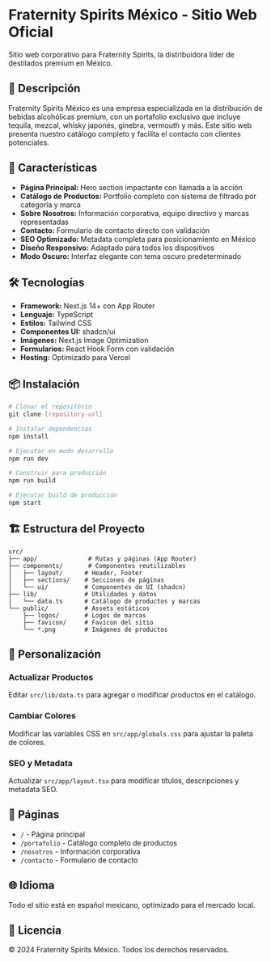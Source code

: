 # Fraternity Spirits México - Sitio Web Oficial

Sitio web corporativo para Fraternity Spirits, la distribuidora líder de destilados premium en México.

## 🥃 Descripción

Fraternity Spirits México es una empresa especializada en la distribución de bebidas alcohólicas premium, con un portafolio exclusivo que incluye tequila, mezcal, whisky japonés, ginebra, vermouth y más. Este sitio web presenta nuestro catálogo completo y facilita el contacto con clientes potenciales.

## 🚀 Características

- **Página Principal:** Hero section impactante con llamada a la acción
- **Catálogo de Productos:** Portfolio completo con sistema de filtrado por categoría y marca
- **Sobre Nosotros:** Información corporativa, equipo directivo y marcas representadas
- **Contacto:** Formulario de contacto directo con validación
- **SEO Optimizado:** Metadata completa para posicionamiento en México
- **Diseño Responsivo:** Adaptado para todos los dispositivos
- **Modo Oscuro:** Interfaz elegante con tema oscuro predeterminado

## 🛠️ Tecnologías

- **Framework:** Next.js 14+ con App Router
- **Lenguaje:** TypeScript
- **Estilos:** Tailwind CSS
- **Componentes UI:** shadcn/ui
- **Imágenes:** Next.js Image Optimization
- **Formularios:** React Hook Form con validación
- **Hosting:** Optimizado para Vercel

## 📦 Instalación

```bash
# Clonar el repositorio
git clone [repository-url]

# Instalar dependencias
npm install

# Ejecutar en modo desarrollo
npm run dev

# Construir para producción
npm run build

# Ejecutar build de producción
npm start
```

## 🏗️ Estructura del Proyecto

```
src/
├── app/              # Rutas y páginas (App Router)
├── components/       # Componentes reutilizables
│   ├── layout/      # Header, Footer
│   ├── sections/    # Secciones de páginas
│   └── ui/          # Componentes de UI (shadcn)
├── lib/             # Utilidades y datos
│   └── data.ts      # Catálogo de productos y marcas
└── public/          # Assets estáticos
    ├── logos/       # Logos de marcas
    ├── favicon/     # Favicon del sitio
    └── *.png        # Imágenes de productos
```

## 🎨 Personalización

### Actualizar Productos
Editar `src/lib/data.ts` para agregar o modificar productos en el catálogo.

### Cambiar Colores
Modificar las variables CSS en `src/app/globals.css` para ajustar la paleta de colores.

### SEO y Metadata
Actualizar `src/app/layout.tsx` para modificar títulos, descripciones y metadata SEO.

## 📱 Páginas

- `/` - Página principal
- `/portafolio` - Catálogo completo de productos
- `/nosotros` - Información corporativa
- `/contacto` - Formulario de contacto

## 🌐 Idioma

Todo el sitio está en español mexicano, optimizado para el mercado local.

## 📄 Licencia

© 2024 Fraternity Spirits México. Todos los derechos reservados.
